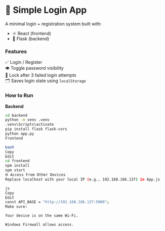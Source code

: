 
# 🔐 Simple Login App

A minimal login + registration system built with:
- ⚛️ React (frontend)
- 🐍 Flask (backend)

### Features
✅ Login / Register  
👁️ Toggle password visibility  
🔐 Lock after 3 failed login attempts  
🗂️ Saves login state using `localStorage`

### How to Run

**Backend**
```bash
cd backend
python -m venv .venv
.venv\Scripts\activate
pip install flask flask-cors
python app.py
Frontend

bash
Copy
Edit
cd frontend
npm install
npm start
🌐 Access From Other Devices
Replace localhost with your local IP (e.g., 192.168.166.137) in App.js:

js
Copy
Edit
const API_BASE = "http://192.168.166.137:5000";
Make sure:

Your device is on the same Wi-Fi.

Windows Firewall allows access.
